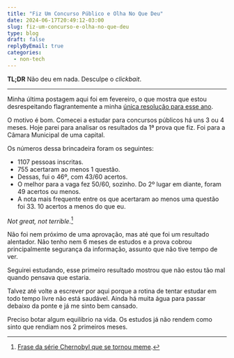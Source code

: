 ```yaml
---
title: "Fiz Um Concurso Público e Olha No Que Deu"
date: 2024-06-17T20:49:12-03:00
slug: fiz-um-concurso-e-olha-no-que-deu
type: blog
draft: false
replyByEmail: true
categories:
  - non-tech
---
```

**TL;DR** Não deu em nada. Desculpe o *clickbait*.

------

Minha última postagem aqui foi em fevereiro, o que mostra que estou desrespeitando flagrantemente a minha [única resolução para esse ano](/blog/resolucao-para-2024/).

O motivo é bom. Comecei a estudar para concursos públicos há uns 3 ou 4 meses. Hoje parei para analisar os resultados da 1ª prova que fiz. Foi para a Câmara Municipal de uma capital.

Os números dessa brincadeira foram os seguintes:

* 1107 pessoas inscritas.
* 755 acertaram ao menos 1 questão.
* Dessas, fui o 46º, com 43/60 acertos.
* O melhor para a vaga fez 50/60, sozinho. Do 2º lugar em diante, foram 49 acertos ou menos.
* A nota mais frequente entre os que acertaram ao menos uma questão foi 33. 10 acertos a menos do que eu.

*Not great, not terrible.*[^1]

Não foi nem próximo de uma aprovação, mas até que foi um resultado alentador. Não tenho nem 6 meses de estudos e a prova cobrou principalmente segurança da informação, assunto que não tive tempo de ver.

Seguirei estudando, esse primeiro resultado mostrou que não estou tão mal quando pensava que estaria.

Talvez até volte a escrever por aqui porque a rotina de tentar estudar em todo tempo livre não está saudável. Ainda há muita água para passar debaixo da ponte e já me sinto bem cansado.

Preciso botar algum equilíbrio na vida. Os estudos já não rendem como sinto que rendiam nos 2 primeiros meses.

[^1]: [Frase da série Chernobyl que se tornou meme](https://knowyourmeme.com/memes/anatoly-dyatlov).

